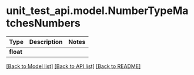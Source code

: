 # unit_test_api.model.NumberTypeMatchesNumbers

Type | Description | Notes
------------- | ------------- | -------------
**float** |  | 

[[Back to Model list]](../../README.md#documentation-for-models) [[Back to API list]](../../README.md#documentation-for-api-endpoints) [[Back to README]](../../README.md)

